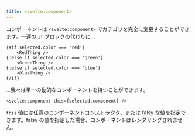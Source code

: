 ```yaml
---
title: <svelte:component>
---
```


コンポーネントは `<svelte:component>` でカテゴリを完全に変更することができます。一連の `if` ブロックの代わりに…

```svelte
{#if selected.color === 'red'}
	<RedThing />
{:else if selected.color === 'green'}
	<GreenThing />
{:else if selected.color === 'blue'}
	<BlueThing />
{/if}
```

…我々は単一の動的なコンポーネントを持つことができます。

```svelte
<svelte:component this={selected.component} />
```

`this` 値には任意のコンポーネントコンストラクタ、または falsy な値を指定できます。falsy の値を指定した場合、コンポーネントはレンダリングされません。
